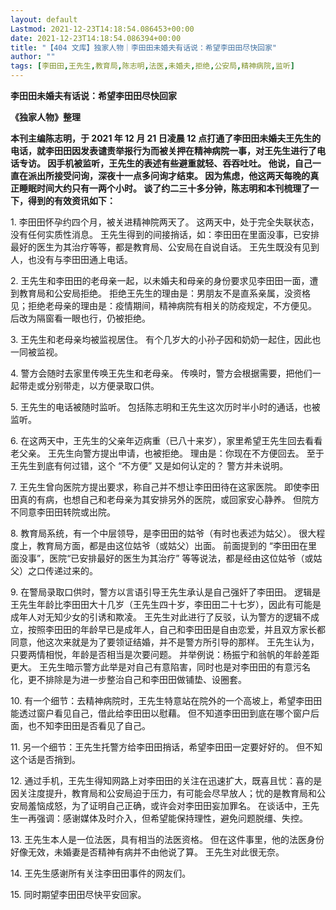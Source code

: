 ```yaml
---
layout: default
Lastmod: 2021-12-23T14:18:54.086453+00:00
date: 2021-12-23T14:18:54.086394+00:00
title: "【404 文库】独家人物｜李田田未婚夫有话说：希望李田田尽快回家"
author: ""
tags: [李田田,王先生,教育局,陈志明,法医,未婚夫,拒绝,公安局,精神病院,监听]
---
```


**李田田未婚夫有话说：希望李田田尽快回家**

**《独家人物》整理**

**本刊主编陈志明，于 2021 年 12 月 21 日凌晨 12 点打通了李田田未婚夫王先生的电话，就李田田因发表谴责举报行为而被关押在精神病院一事，对王先生进行了电话专访。 因手机被监听，王先生的表述有些避重就轻、吞吞吐吐。 他说，自己一直在派出所接受问询，深夜十一点多问询才结束。 因为焦虑，他这两天每晚的真正睡眠时间大约只有一两个小时。 谈了约二三十多分钟，陈志明和本刊梳理了一下，得到的有效资讯如下：**

1\. 李田田怀孕约四个月，被关进精神院两天了。 这两天中，处于完全失联状态，没有任何实质性消息。 王先生得到的间接捎话，如：李田田在里面没事，已安排最好的医生为其治疗等等，都是教育局、公安局在自说自话。 王先生既没有见到人，也没有与李田田通上电话。

2\. 王先生和李田田的老母亲一起，以未婚夫和母亲的身份要求见李田田一面，遭到教育局和公安局拒绝。 拒绝王先生的理由是：男朋友不是直系亲属，没资格见；拒绝老母亲的理由是：疫情期间，精神病院有相关的防疫规定，不方便见。 后改为隔窗看一眼也行，仍被拒绝。

3\. 王先生和老母亲均被监视居住。 有个几岁大的小孙子因和奶奶一起住，因此也一同被监视。

4\. 警方会随时去家里传唤王先生和老母亲。 传唤时，警方会根据需要，把他们一起带走或分别带走，以方便录取口供。

5\. 王先生的电话被随时监听。 包括陈志明和王先生这次历时半小时的通话，也被监听。

6\. 在这两天中，王先生的父亲年迈病重（已八十来岁），家里希望王先生回去看看老父亲。 王先生向警方提出申请，也被拒绝。 理由是：你现在不方便回去。 至于王先生到底有何过错，这个 “不方便” 又是如何认定的？ 警方并未说明。

7\. 王先生曾向医院方提出要求，称自己并不想让李田田待在这家医院。 即使李田田真的有病，也想自己和老母亲为其安排另外的医院，或回家安心静养。 但院方不同意李田田转院或出院。

8\. 教育局系统，有一个中层领导，是李田田的姑爷（有时也表述为姑父）。 很大程度上，教育局方面，都是由这位姑爷（或姑父）出面。 前面提到的 “李田田在里面没事”，医院“已安排最好的医生为其治疗” 等等说法，都是经由这位姑爷（或姑父）之口传递过来的。

9\. 在警局录取口供时，警方以言语引导王先生承认是自己强奸了李田田。 逻辑是王先生年龄比李田田大十几岁（王先生四十岁，李田田二十七岁），因此有可能是成年人对无知少女的引诱和欺凌。 王先生对此进行了反驳，认为警方的逻辑不成立，按照李田田的年龄早已是成年人，自己和李田田是自由恋爱，并且双方家长都同意，他这次来就是为了要领证结婚，并不是警方所引导的那样。 王先生认为，只要两情相悦，年龄是否相当是次要问题。 并举例说：杨振宁和翁帆的年龄差距更大。 王先生暗示警方此举是对自己有意陷害，同时也是对李田田的有意污名化，更不排除是为进一步整治自己和李田田做铺垫、设圈套。

10\. 有一个细节：去精神病院时，王先生特意站在院外的一个高坡上，希望李田田能透过窗户看见自己，借此给李田田以慰藉。 但不知道李田田到底在哪个窗户后面，也不知李田田是否看见了自己。

11\. 另一个细节：王先生托警方给李田田捎话，希望李田田一定要好好的。 但不知这个话是否捎到。

12\. 通过手机，王先生得知网路上对李田田的关注在迅速扩大，既喜且忧：喜的是因关注度提升，教育局和公安局迫于压力，有可能会尽早放人；忧的是教育局和公安局羞恼成怒，为了证明自己正确，或许会对李田田妄加罪名。 在谈话中，王先生一再强调：感谢媒体及时介入，但希望能保持理性，避免问题脱缰、失控。

13\. 王先生本人是一位法医，具有相当的法医资格。 但在这件事里，他的法医身份好像无效，未婚妻是否精神有病并不由他说了算。 王先生对此很无奈。

14\. 王先生感谢所有关注李田田事件的网友们。

15\. 同时期望李田田尽快平安回家。

